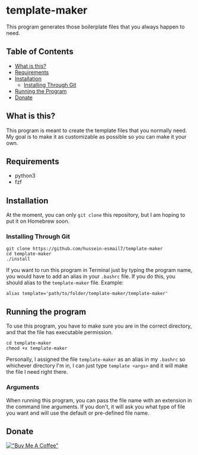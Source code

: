 # template-maker
This program generates those boilerplate files that you always happen to need.

## Table of Contents
- [What is this?](#what-is-this)
- [Requirements](#requirements)
- [Installation](#installation)
    - [Installing Through Git](#installing-through-git)
- [Running the Program](#running-the-program)
- [Donate](#donate)

## What is this?
This program is meant to create the template files that you normally need. My
goal is to make it as customizable as possible so you can make it your own.

## Requirements
- python3
- fzf

## Installation
At the moment, you can only `git clone` this repository, but I am hoping to put
it on Homebrew soon.

### Installing Through Git
```
git clone https://github.com/hussein-esmail7/template-maker
cd template-maker
./install
```
If you want to run this program in Terminal just by typing the program name,
you would have to add an alias in your `.bashrc` file. If you do this, you
should alias to the `template-maker` file. Example:
```
alias template='path/to/folder/template-maker/template-maker'
```

## Running the program
To use this program, you have to make sure you are in the correct directory,
and that the file has executable permission.
```
cd template-maker
chmod +x template-maker
```

Personally, I assigned the file `template-maker` as an alias in my `.bashrc` so
whichever directory I'm in, I can just type `template <args>` and it will make
the file I need right there.

### Arguments
When running this program, you can pass the file name with an extension in the command line arguments. If you don't, it will ask you what type of file you want and will use the default or pre-defined file name.

## Donate
[!["Buy Me A Coffee"](https://www.buymeacoffee.com/assets/img/custom_images/orange_img.png)](https://www.buymeacoffee.com/husseinesmail)
